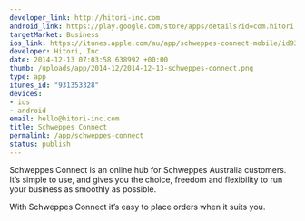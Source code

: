 ```yaml
--- 
developer_link: http://hitori-inc.com
android_link: https://play.google.com/store/apps/details?id=com.hitori.connectmobile
targetMarket: Business
ios_link: https://itunes.apple.com/au/app/schweppes-connect-mobile/id931353328?mt=8
developer: Hitori, Inc.
date: 2014-12-13 07:03:58.638992 +00:00
thumb: /uploads/app/2014-12/2014-12-13-schweppes-connect.png
type: app
itunes_id: "931353328"
devices: 
- ios
- android
email: hello@hitori-inc.com
title: Schweppes Connect
permalink: /app/schweppes-connect
status: publish
---
```


Schweppes Connect is an online hub for Schweppes Australia customers. It’s simple to use, and gives you the choice, freedom and flexibility to run your business as smoothly as possible.

With Schweppes Connect it’s easy to place orders when it suits you.

